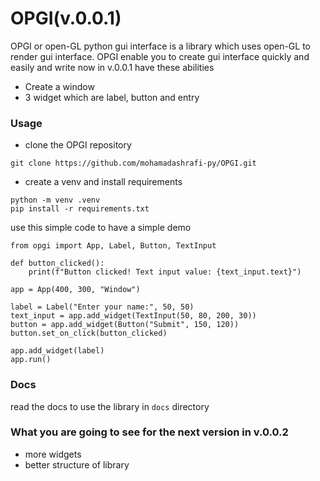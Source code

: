 # OPGI(v.0.0.1)
OPGI or open-GL python gui interface is a library which uses open-GL to render gui interface.
OPGI enable you to create gui interface quickly and easily and write now in v.0.0.1 have these abilities

- Create a window
- 3 widget which are label, button and entry

### Usage
- clone the OPGI repository

```
git clone https://github.com/mohamadashrafi-py/OPGI.git
```

- create a venv and install requirements

```
python -m venv .venv
pip install -r requirements.txt
```

use this simple code to have a simple demo

```
from opgi import App, Label, Button, TextInput

def button_clicked():
    print(f"Button clicked! Text input value: {text_input.text}")

app = App(400, 300, "Window")

label = Label("Enter your name:", 50, 50)
text_input = app.add_widget(TextInput(50, 80, 200, 30))
button = app.add_widget(Button("Submit", 150, 120))
button.set_on_click(button_clicked)

app.add_widget(label)
app.run()
```

### Docs
read the docs to use the library in `docs` directory

### What you are going to see for the next version in v.0.0.2

- more widgets
- better structure of library
